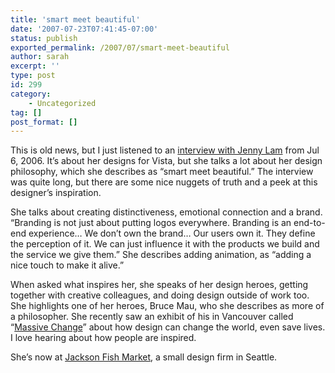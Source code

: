 ```yaml
---
title: 'smart meet beautiful'
date: '2007-07-23T07:41:45-07:00'
status: publish
exported_permalink: /2007/07/smart-meet-beautiful
author: sarah
excerpt: ''
type: post
id: 299
category:
    - Uncategorized
tag: []
post_format: []
---
```

This is old news, but I just listened to an [interview with Jenny Lam](http://channel9.msdn.com/Showpost.aspx?postid=161254) from Jul 6, 2006. It’s about her designs for Vista, but she talks a lot about her design philosophy, which she describes as “smart meet beautiful.” The interview was quite long, but there are some nice nuggets of truth and a peek at this designer’s inspiration.

She talks about creating distinctiveness, emotional connection and a brand. “Branding is not just about putting logos everywhere. Branding is an end-to-end experience… We don’t own the brand… Our users own it. They define the perception of it. We can just influence it with the products we build and the service we give them.” She describes adding animation, as “adding a nice touch to make it alive.”

When asked what inspires her, she speaks of her design heroes, getting together with creative colleagues, and doing design outside of work too. She highlights one of her heroes, Bruce Mau, who she describes as more of a philosopher. She recently saw an exhibit of his in Vancouver called “[Massive Change](http://www.massivechange.com/about)” about how design can change the world, even save lives. I love hearing about how people are inspired.

She’s now at [Jackson Fish Market](http://www.jacksonfish.com/), a small design firm in Seattle.